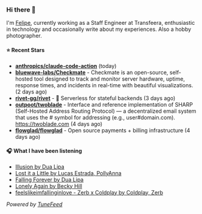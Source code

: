 ### Hi there 👋

I'm [Felipe](https://felipevm.com), currently working as a Staff Engineer at Transfeera, enthusiastic in technology and occasionally write about my experiences. Also a hobby photographer.

#### ⭐ Recent Stars
- **[anthropics/claude-code-action](https://github.com/anthropics/claude-code-action)** (today)
- **[bluewave-labs/Checkmate](https://github.com/bluewave-labs/Checkmate)** - Checkmate is an open-source, self-hosted tool designed to track and monitor server hardware, uptime, response times, and incidents in real-time with beautiful visualizations. (2 days ago)
- **[rivet-gg/rivet](https://github.com/rivet-gg/rivet)** - 🔩 Serverless for stateful backends (3 days ago)
- **[outpoot/twoblade](https://github.com/outpoot/twoblade)** - Interface and reference implementation of SHARP (Self-Hosted Address Routing Protocol) — a decentralized email system that uses the # symbol for addressing (e.g., user#domain.com). https://twoblade.com (4 days ago)
- **[flowglad/flowglad](https://github.com/flowglad/flowglad)** - Open source payments &#43; billing infrastructure (4 days ago)

#### 🎧 What I have been listening
- [Illusion by Dua Lipa](https://open.spotify.com/track/5q0EXnBYyeCdXD72FzJxH0)
- [Lost it a Little by Lucas Estrada, PollyAnna](https://open.spotify.com/track/5P4hgCLqkd3EhPzsAfPqUG)
- [Falling Forever by Dua Lipa](https://open.spotify.com/track/1DiVt4mPAMzbv2N2Yywxs1)
- [Lonely Again by Becky Hill](https://open.spotify.com/track/6HHONxXw6BXNg2YSELJn1R)
- [feelslikeimfallinginlove - Zerb x Coldplay by Coldplay, Zerb](https://open.spotify.com/track/4cVUwET6QBkiWUdGVNSYPt)

_Powered by [TuneFeed](https://tunefeed.app?ref=github.com)_
